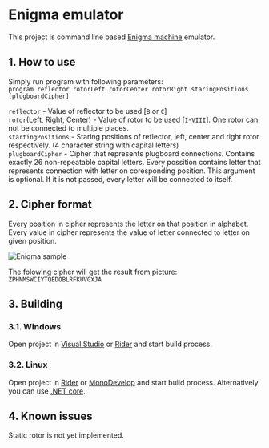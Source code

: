 # Enigma emulator

This project is command line based [Enigma machine](https://en.wikipedia.org/wiki/Enigma_machine) emulator.

## 1. How to use
Simply run program with following parameters:  
`program reflector rotorLeft rotorCenter rotorRight staringPositions [plugboardCipher]`

`reflector` - Value of reflector to be used [`B` or `C`]  
`rotor`(Left, Right, Center) - Value of rotor to be used [`I`-`VIII`]. One rotor can not be connected to multiple places.  
`startingPositions` - Staring positions of reflector, left, center and right rotor respectively. (4 character string with capital letters)  
`plugboardCipher` - Cipher that represents plugboard connections. Contains exactly 26 non-repeatable capital letters. Every possition contains letter that represents connection with letter on coresponding position.  This argument is optional. If it is not passed, every letter will be connected to itself.

## 2. Cipher format
Every position in cipher represents the letter on that position in alphabet. Every value in cipher represents the value of letter connected to letter on given position.

![Enigma sample](http://enigma.louisedade.co.uk/wiringdiagram.png)

The folowing cipher will get the result from picture:
`ZPHNMSWCIYTQEDOBLRFKUVGXJA`

## 3. Building
### 3.1. Windows
Open project in [Visual Studio](https://visualstudio.microsoft.com/) or [Rider](https://www.jetbrains.com/rider/) and start build process.
### 3.2. Linux
Open project in [Rider](https://www.jetbrains.com/rider/) or [MonoDevelop](https://www.monodevelop.com/) and start build process. Alternatively you can use [.NET core](https://www.microsoft.com/net/download/linux).

## 4. Known issues
Static rotor is not yet implemented.
